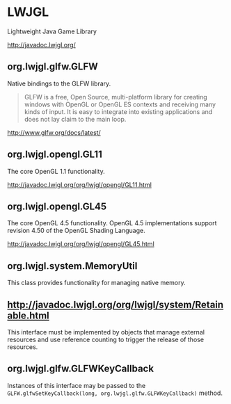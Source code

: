 # LWJGL

Lightweight Java Game Library

http://javadoc.lwjgl.org/

## org.lwjgl.glfw.GLFW

Native bindings to the GLFW library.

> GLFW is a free, Open Source, multi-platform library for creating windows with
> OpenGL or OpenGL ES contexts and receiving many kinds of input. It is easy to
> integrate into existing applications and does not lay claim to the main loop.

http://www.glfw.org/docs/latest/

## org.lwjgl.opengl.GL11

The core OpenGL 1.1 functionality.

http://javadoc.lwjgl.org/org/lwjgl/opengl/GL11.html

## org.lwjgl.opengl.GL45

The core OpenGL 4.5 functionality. OpenGL 4.5 implementations support
revision 4.50 of the OpenGL Shading Language.

http://javadoc.lwjgl.org/org/lwjgl/opengl/GL45.html

## org.lwjgl.system.MemoryUtil

This class provides functionality for managing native memory.

## http://javadoc.lwjgl.org/org/lwjgl/system/Retainable.html

This interface must be implemented by objects that manage external resources and
use reference counting to trigger the release of those resources.

## org.lwjgl.glfw.GLFWKeyCallback

Instances of this interface may be passed to the `GLFW.glfwSetKeyCallback(long,
org.lwjgl.glfw.GLFWKeyCallback)` method.
